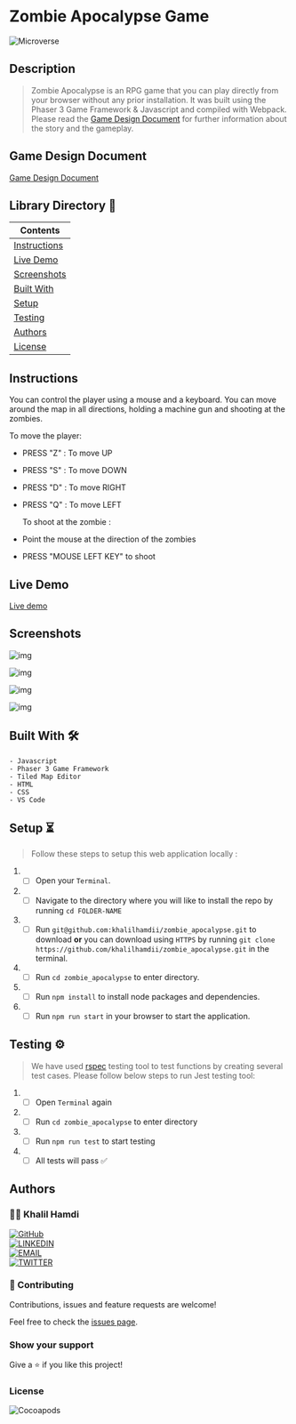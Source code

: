 # Zombie Apocalypse Game

![Microverse](https://img.shields.io/badge/-Microverse-6F23FF?style=for-the-badge)

## Description

> Zombie Apocalypse is an RPG game that you can play directly from your browser without any prior installation. It was built using the Phaser 3 Game Framework & Javascript and compiled with Webpack. Please read the [Game Design Document](#game-design-document) for further information about the story and the gameplay.

## Game Design Document

[Game Design Document](./GAME_DESIGN_DOCUMENT.md)

## Library Directory 📙

| Contents                      |
| ----------------------------- |
| [Instructions](#instructions) |
| [Live Demo](#live-demo)       |
| [Screenshots](#screenshots)   |
| [Built With](#built-with-🛠)   |
| [Setup](#setup-⏳)            |
| [Testing](#testing-⚙️)        |
| [Authors](#authors)           |
| [License](#license)           |

## Instructions

You can control the player using a mouse and a keyboard. You can move around the map in all directions, holding a machine gun and shooting at the zombies.

To move the player:

- PRESS "Z" : To move UP
- PRESS "S" : To move DOWN
- PRESS "D" : To move RIGHT
- PRESS "Q" : To move LEFT

  To shoot at the zombie :

- Point the mouse at the direction of the zombies
- PRESS "MOUSE LEFT KEY" to shoot

## Live Demo

[Live demo](https://khalilhamdii.github.io/zombie_apocalypse/)

## Screenshots

![img](./Screenshots/SC-1.png)

![img](./Screenshots/SC-2.png)

![img](./Screenshots/SC-3.png)

![img](./Screenshots/SC-4.png)

## Built With 🛠

```
- Javascript
- Phaser 3 Game Framework
- Tiled Map Editor
- HTML
- CSS
- VS Code
```

## Setup ⏳

> Follow these steps to setup this web application locally :

1. - [ ] Open your `Terminal`.
2. - [ ] Navigate to the directory where you will like to install the repo by running `cd FOLDER-NAME`
3. - [ ] Run `git@github.com:khalilhamdii/zombie_apocalypse.git` to download <b>or</b> you can download using `HTTPS` by running `git clone https://github.com/khalilhamdii/zombie_apocalypse.git` in the terminal.
4. - [ ] Run `cd zombie_apocalypse` to enter directory.
5. - [ ] Run `npm install` to install node packages and dependencies.
6. - [ ] Run `npm run start` in your browser to start the application.

## Testing ⚙️

> We have used [rspec](https://jestjs.io/) testing tool to test functions by creating several test cases. Please follow below steps to run Jest testing tool:

1. - [ ] Open `Terminal` again
2. - [ ] Run `cd zombie_apocalypse` to enter directory
3. - [ ] Run `npm run test` to start testing
4. - [ ] All tests will pass ✅

## Authors

### 👨‍💻 Khalil Hamdi

[![GitHub](https://img.shields.io/badge/-GitHub-000?style=for-the-badge&logo=GitHub&logoColor=white)](https://github.com/khalilhamdii) <br>
[![LINKEDIN](https://img.shields.io/badge/-LINKEDIN-0077B5?style=for-the-badge&logo=Linkedin&logoColor=white)](https://www.linkedin.com/in/khalilhamdi/) <br>
[![EMAIL](https://img.shields.io/badge/-EMAIL-D14836?style=for-the-badge&logo=Mail.Ru&logoColor=white)](mailto:khaalil.hamdi@gmail.com) <br>
[![TWITTER](https://img.shields.io/badge/-TWITTER-1DA1F2?style=for-the-badge&logo=Twitter&logoColor=white)](https://twitter.com/Khalilhamdiii)

### 🤝 Contributing

Contributions, issues and feature requests are welcome!

Feel free to check the [issues page](https://github.com/khalilhamdii/MyTodos).

### Show your support

Give a ⭐️ if you like this project!

### License

![Cocoapods](https://img.shields.io/cocoapods/l/AFNetworking?color=red&style=for-the-badge)
